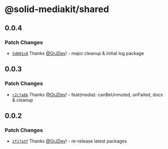 # @solid-mediakit/shared

## 0.0.4

### Patch Changes

- [`5d001c0`](https://github.com/solidjs-community/mediakit/commit/5d001c05396cd66654d41cce47f0f548f329a0c5) Thanks [@OrJDev](https://github.com/OrJDev)! - major cleanup & initial log package

## 0.0.3

### Patch Changes

- [`c2c7a8b`](https://github.com/solidjs-community/mediakit/commit/c2c7a8be5b0c0424c65014c73033af9a50beec07) Thanks [@OrJDev](https://github.com/OrJDev)! - feat(media): canBeUnmuted, onFailed, docs & cleanup

## 0.0.2

### Patch Changes

- [`2f17a3f`](https://github.com/solidjs-community/mediakit/commit/2f17a3f2e2d646186d62f9d941b3a0c321c9fc3d) Thanks [@OrJDev](https://github.com/OrJDev)! - re-release latest packages
